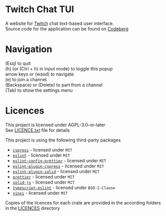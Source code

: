 <!--
Copyright 2024 sby1ce

SPDX-License-Identifier: AGPL-3.0-or-later
-->

# Twitch Chat TUI

A website for [Twitch](https://www.twitch.tv) chat text-based user interface. \
Source code for the application can be found on [Codeberg](https://codeberg.org/hedonic_treadmill/twitch-chat-tui)

# Navigation

(Esq) to quit \
(h) (or (Ctrl + h) in input mode) to toggle this popup \
arrow keys or (wasd) to navigate \
(e) to join a channel \
(Backspace) or (Delete) to part from a channel \
(Tab) to show the settings menu

# Licences

This project is licensed under AGPL-3.0-or-later \
See [LICENCE.txt](https://github.com/sby1ce/twitch-tui-page/blob/main/LICENCE.txt) file for details

This project is using the following third-party packages

- [`cypress`](https://www.cypress.io/) - licensed under `MIT`
- [`eslint`](https://eslint.org/) - licensed under `MIT`
- [`eslint-config-prettier`](https://www.npmjs.com/package/eslint-config-prettier) - licensed under `MIT`
- [`eslint-plugin-cypress`](https://www.npmjs.com/package/eslint-plugin-cypress) - licensed under `MIT`
- [`eslint-plugin-solid`](https://www.npmjs.com/package/eslint-plugin-solid) - licensed under `MIT`
- [`prettier`](https://prettier.io/) - licensed under `MIT`
- [`solid-js`](https://www.solidjs.com/) - licensed under `MIT`
- [`typescript-eslint`](https://typescript-eslint.io/) - licensed under `BSD-2-Clause`
- [`vinxi`](https://vinxi.vercel.app/) - licensed under `MIT`

Copies of the licences for each crate are provided
in the according folders in the [LICENCES](https://github.com/sby1ce/twitch-tui-page/blob/main/LICENCES/) directory
